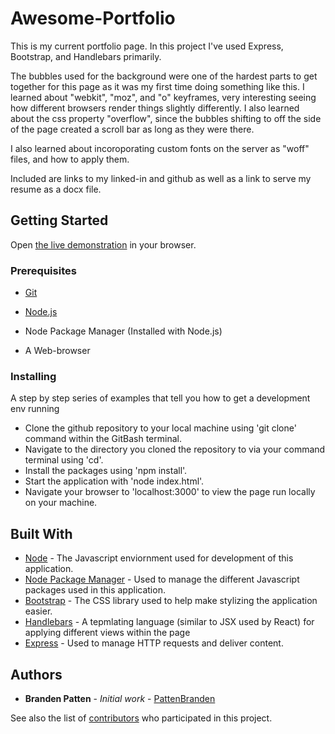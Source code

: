 # Awesome-Portfolio

This is my current portfolio page.
In this project I've used Express, Bootstrap, and Handlebars primarily. 

The bubbles used for the background were one of the hardest parts to get together for this page as it was my first time doing something like this. I learned about "webkit", "moz", and "o" keyframes, very interesting seeing how different browsers render things slightly differently. I also learned about the css property "overflow", since the bubbles shifting to off the side of the page created a scroll bar as long as they were there. 

I also learned about incoroporating custom fonts on the server as "woff" files, and how to apply them.

Included are links to my linked-in and github as well as a link to serve my resume as a docx file.

## Getting Started

Open [the live demonstration](https://aqueous-bayou-30364.herokuapp.com/) in your browser.

### Prerequisites

* [Git](https://gitforwindows.org/)

* [Node.js](Nodejs.org)

* Node Package Manager (Installed with Node.js)

* A Web-browser


### Installing

A step by step series of examples that tell you how to get a development env running

* Clone the github repository to your local machine using 'git clone' command within the GitBash terminal.
* Navigate to the directory you cloned the repository to via your command terminal using 'cd'.
* Install the packages using 'npm install'.
* Start the application with 'node index.html'.
* Navigate your browser to 'localhost:3000' to view the page run locally on your machine.


## Built With

* [Node](Nodejs.org) - The Javascript enviornment used for development of this application.
* [Node Package Manager](https://www.npmjs.com/) - Used to manage the different Javascript packages used in this application.
* [Bootstrap](https://getbootstrap.com/) - The CSS library used to help make stylizing the application easier.
* [Handlebars](https://handlebarsjs.com/) - A tepmlating language (similar to JSX used by React) for applying different views within the page
* [Express](https://www.npmjs.com/package/express) - Used to manage HTTP requests and deliver content.


## Authors

* **Branden Patten** - *Initial work* - [PattenBranden](https://github.com/pattenbranden)

See also the list of [contributors](https://github.com/pattenbranden/Awesome-Portfolio/graphs/contributors) who participated in this project.

